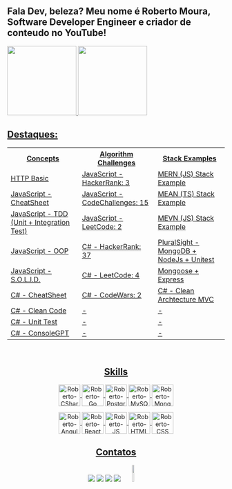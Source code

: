 ## Fala Dev, beleza? Meu nome é Roberto Moura, Software Developer Engineer e criador de conteudo no YouTube!
<div style="display: flex" align="center">
  <a href="https://github.com/robert1802">
    <img height="160em"
      src="https://github-readme-stats.vercel.app/api?username=robert1802&show_icons=true&theme=prussian&include_all_commits=true&count_private=true" />
    <img height="160em"
      src="https://github-readme-stats.vercel.app/api/top-langs/?username=robert1802&layout=compact&langs_count=7&theme=prussian" />
</div>


<h2>Destaques:</h2>
<table align="center">
  <tr>
    <th>
      Concepts
    </th>
    <th>
      Algorithm Challenges
    </th>
    <th>
      Stack Examples
    </th>
  </tr>
  <tr>
    <td><a href="https://github.com/Robert1802/HTTP-Basics">HTTP Basic</td>
    <td><a href="https://github.com/Robert1802/HackerRank-JavaScript">JavaScript - HackerRank: 3</td>
    <td><a href="https://github.com/Robert1802/mern-stack-example">MERN (JS) Stack Example</td>
  </tr>
  <tr>
    <td><a href="https://github.com/Robert1802/JavaScript-CheatSheet">JavaScript - CheatSheet</td>
    <td><a href="https://github.com/Robert1802/JavaScript-CodeChallenges">JavaScript - CodeChallenges: 15</td>
    <td><a href="https://github.com/Robert1802/MEAN-TS">MEAN (TS) Stack Example</td>
  </tr>
  <tr>
    <td><a href="https://github.com/Robert1802/JavaScript-Test-Driven-Development">JavaScript - TDD (Unit + Integration Test)</td>
    <td><a href="https://github.com/Robert1802/LeetCode-JavaScript">JavaScript - LeetCode: 2</td>
    <td><a href="https://github.com/Robert1802/MEVN-JS">MEVN (JS) Stack Example</td>
  </tr>
  <tr>
    <td><a href="https://github.com/Robert1802/JavaScript-OOP">JavaScript - OOP</td>
    <td><a href="https://github.com/Robert1802/HackerRank">C# - HackerRank: 37</td>
    <td><a href="https://github.com/Robert1802/PluralSight-MongoDB-With-NodeJs">PluralSight - MongoDB + NodeJs + Unitest</td>
  </tr>
  <tr>
    <td><a href="https://github.com/Robert1802/JavaScript-SOLID">JavaScript - S.O.L.I.D.</td>
    <td><a href="https://github.com/Robert1802/LeetCode-CSharp">C# - LeetCode: 4</td>
    <td><a href="https://github.com/Robert1802/Mongoose-Express">Mongoose + Express</td>
  </tr>
    <tr>
    <td><a href="https://github.com/Robert1802/CSharp-CheatSheet">C# - CheatSheet</td>
    <td><a href="https://github.com/Robert1802/CodeWars">C# - CodeWars: 2</td>
    <td><a href="https://github.com/Robert1802/CleanArchMvc">C# - Clean Archtecture MVC</td>
  </tr>
  <tr>
    <td><a href="https://github.com/Robert1802/PluralSight-Clean-Code">C# - Clean Code</td>
    <td>-</td>
    <td>-</td>
  </tr>
  <tr>
    <td><a href="https://github.com/Robert1802/PluralSight-Unit-Test-In-CSharp">C# - Unit Test</td>
    <td>-</td>
    <td>-</td>
  </tr>
  <tr>
    <td><a href="https://github.com/Robert1802/ConsoleGPT">C# - ConsoleGPT</td>
    <td>-</td>
    <td>-</td>
  </tr>
</table>
  
<div align="center" style="display: inline_block"><br>

  <h2>Skills</h2>
  <img align="center" alt="Roberto-CSharp" height="50" width="50"
    src="https://cdn.jsdelivr.net/gh/devicons/devicon/icons/csharp/csharp-original.svg" />
  <img align="center" alt="Roberto-Go" height="50" width="50"
    src="https://cdn.jsdelivr.net/gh/devicons/devicon/icons/go/go-original-wordmark.svg" />
  <img align="center" alt="Roberto-PostgreSQL" height="50" width="50" 
    src="https://cdn.jsdelivr.net/gh/devicons/devicon/icons/postgresql/postgresql-original.svg" />
  <img align="center" alt="Roberto-MySQL" height="50" width="50"
    src="https://cdn.jsdelivr.net/gh/devicons/devicon/icons/mysql/mysql-original.svg" />
  <img align="center" alt="Roberto-MongoDB" height="50" width="50"
    src="https://cdn.jsdelivr.net/gh/devicons/devicon/icons/mongodb/mongodb-original-wordmark.svg" />

  <img align="center" alt="Roberto-Angular" height="50" width="50"
    src="https://cdn.jsdelivr.net/gh/devicons/devicon/icons/angularjs/angularjs-original.svg">
  <img align="center" alt="Roberto-React" height="50" width="50"
    src="https://cdn.jsdelivr.net/gh/devicons/devicon/icons/react/react-original.svg">
  <img align="center" alt="Roberto-JS" height="50" width="50"
    src="https://cdn.jsdelivr.net/gh/devicons/devicon/icons/javascript/javascript-original.svg">
  <img align="center" alt="Roberto-HTML" height="50" width="50"
    src="https://cdn.jsdelivr.net/gh/devicons/devicon/icons/html5/html5-original.svg">
  <img align="center" alt="Roberto-CSS" height="50" width="50"
    src="https://cdn.jsdelivr.net/gh/devicons/devicon/icons/css3/css3-original.svg">

  ##


  <h2>Contatos</h2>
  <div align="center">
    <a href="https://www.youtube.com/channel/UCcvT-PkQSkPdZ-uSmNAdA6Q" target="_blank"><img
        src="https://img.shields.io/badge/YouTube-FF0000?style=for-the-badge&logo=youtube&logoColor=white"
        target="_blank"></a>
    <a href="https://www.instagram.com/dev.robert/" target="_blank"><img
        src="https://img.shields.io/badge/-Instagram-%23E4405F?style=for-the-badge&logo=instagram&logoColor=white"
        target="_blank"></a>
    <a href="mailto:roblm_@hotmail.com"><img
        src="https://img.shields.io/badge/-Gmail-%23333?style=for-the-badge&logo=gmail&logoColor=white"
        target="_blank"></a>
    <a href="https://www.linkedin.com/in/roberto-moura-3473206a/" target="_blank"><img
        src="https://img.shields.io/badge/-LinkedIn-%230077B5?style=for-the-badge&logo=linkedin&logoColor=white"
        target="_blank"></a>
    <img height="10%" width="10%" class="animated-gif"
      src="https://github.com/SP-XD/SP-XD/blob/main/images/dino_rounded.gif?raw=true">
  </div>

